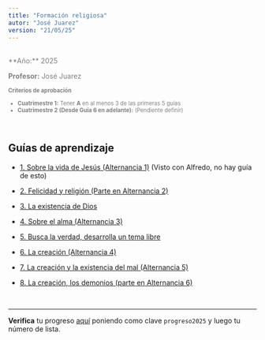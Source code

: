 ```yaml
---
title: "Formación religiosa"
autor: "José Juarez"
version: "21/05/25"
---
```


<span hidden>Local path of the file: "H:/"</span>
<span hidden>Local path of images: "H:/"</span>

<br>

<div class="grey3">
**Año:** 2025

**Profesor:** José Juarez

<div class="size80">

**Criterios de aprobación**

- **Cuatrimestre 1:** Tener **A** en al menos 3 de las primeras 5 guías
- **Cuatrimestre 2 (Desde Guía 6 en adelante):** (Pendiente definir) 
</div>

</div>

<br>

## Guías de aprendizaje

- [1. Sobre la vida de Jesús (Alternancia 1)]() (Visto con Alfredo, no hay guía de esto)

- [2. Felicidad y religión (Parte en Alternancia 2)](01_felicidad_religion.html)

- [3. La existencia de Dios](02_existencia_dios.html)

- [4. Sobre el alma (Alternancia 3)](03_el_alma.html)

- [5. Busca la verdad, desarrolla un tema libre](04_tema_libre1.html)

- [6. La creación (Alternancia 4)](05_creacion.html)

- [7. La creación y la existencia del mal (Alternancia 5)](06_creacion_2.html)

- [8. La creación, los demonios (parte en Alternancia 6)](07_creacion_3.html)


<span hidden>Fin archivo</span>

<br>

---

**Verifica** tu progreso [aquí](https://iosephj.pythonanywhere.com/notas/cfr_relig6_25) poniendo como clave `progreso2025` y luego tu número de lista.

<!-- HTML style definitions -->
<style>
/* Colors */
.grey1 {color: #b3b3b3;} /* my light-grey */
.grey2 {color: #999999;} /* my middle-grey */
.grey3 {color: #808080;} /* my dark-grey */
.blue1 {color: #6495ed;} /* nvim blue */
.blue2 {color: #276cdf;} /* Andrew Ng Blue */
.sky1 {color: #7dbed8;} /* nvim sky */
.sky2 {color: #27a2db;}   /* my sky */
.green {color: #81b524;} /* my green */
.red1 {color: #ec5469;} /* my coral-red */
.red2 {color: #f44336;} /* my red */
.rose {color: #ec9998:} /* nvim rose */
.gold {color: #df9d43;} /* Andrew Ng gold */
.orange1 {color: #fda556;} /* nvim orange */
.orange2 {color: #ff9505;} /*Andrew Ng orange */
.purple1 {color: #ff40ff;} /* Andrew Ng purple */
.purple2 {color: #d164d7;} /* Andrew Ng purple */
/* Font Size */
.size90 {font-size: 0.9em;}
.size85 {font-size: 0.85em;}
.size80 {font-size: 0.8em;}
.size70 {font-size: 0.7em;}
</style>
<!-- Use <span> inline and <div> with several lines --->
